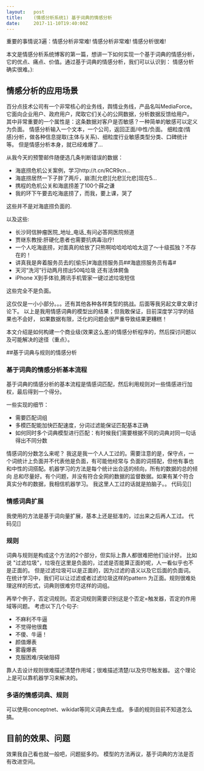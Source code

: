 ```yaml
---
layout:   post
title:    (情感分析系统1) 基于词典的情感分析
date:     2017-11-10T19:40:00Z
---
```


重要的事情说3遍：情感分析非常难! 情感分析非常难! 情感分析很难!

本文是情感分析系统博客的第一篇，想讲一下如何实现一个基于词典的情感分析，
它的优点、痛点、价值。通过基于词典的情感分析，我们可以认识到：
    情感分析确实很难。):

## 情感分析的应用场景
百分点技术公司有一个非常核心的业务线，舆情业务线，产品名叫MediaForce。
它面向企业用户、政府用户，爬取它们关心的公网数据，分析数据反馈给用户。
其中非常重要的一个属性是：这条数据对客户是否敏感？一种简单的敏感可以定义为负面。
情感分析输入一个文本，一个公司，返回正面/中性/负面。
细粒度(情感)分析，做各种信息提取(主体与关系)、细粒度行业敏感类型分类、口碑统计等。
但是情感分析本身，就已经难爆了...

从我今天的预警邮件随便选几条判断错误的数据：
* 海底捞危机公关案例，学习http://t.cn/RCR9cn...
* 海底捞居然一下子胖了两斤，崩溃[允悲][允悲][允悲]现在5...
* 携程的危机公关和海底捞差了100个薛之谦
* 我的环下午要去吃海底捞了，而我，要上课，哭了

这些并不是对海底捞负面的.

以及这些:
* 长沙珂信肿瘤医院_地址_电话_有问必答网医院频道
* 贾继东教授:肝硬化患者也需要抗病毒治疗!
* 一个人吃海底捞，对面真的给放了只熊啊哈哈哈哈哈太逗了～十级孤独？不存在的！
* 讲真我是奔着服务员去的[偷乐]#海底捞服务员##海底捞服务员有毒#
* 天河“洗河”行动两月捞出50吨垃圾 还有活体鳄鱼
* iPhone X到手体验,腾讯手机管家一键过滤垃圾短信

这些完全不是负面。

这仅仅是一小小部分。。。还有其他各种各样类型的挑战。后面等我另起文章文章讨论下。
以上是我用情感词典的模型出的结果；但我敢保证，目前深度学习学的结果也不会好，
如果数据有限，泛化的问题会很严重导致结果更糟糕！

本文介绍是如何构建一个商业级(效果这么差)的情感分析程序的，然后探讨问题以及可能解决的途径（重点）。

##基于词典与规则的情感分析

### 基于词典的情感分析基本流程
基于词典的情感分析的基本流程是情感词匹配，然后利用规则对一些情感进行加权，最后得到一个得分。

一些实现的细节：
* 需要匹配词组
* 多模匹配能加快匹配速度，分词过滤能保证匹配基本正确
* 如何同时多个词典模型进行匹配：有时候我们需要根据不同的词典对同一句话得出不同分数

情感词的分数怎么来呢？
我这是我一个人人工过的。需要注意的是，保守点，一个词统计上负面并不代表他是负面，有可能他经常与
负面的词搭配，但他有事也和中性的词搭配。机器学习的方法是每个统计出合适的倾向，所有的数据的总的倾向
总和尽量好。有个问题，并没有符合全网的数据的监督数据。如果有某个符合真实分布的数据，我相信机器学习。
我这里人工过的话就是拍脑子。。
代码见[]

### 情感词典扩展
我使用的方法是基于词向量扩展，基本上还是挺准的，过出来之后再人工过。
代码见[]

### 规则
词典与规则是构成这个方法的2个部分，但实际上靠人都很难把他们设计好。
比如说 "过滤垃圾"，垃圾在这里是负面的，过滤是否能算正面的呢，人一看似乎也不是正面的。
但是过滤垃圾可以是正面的，因为过滤的语义以及它后面的负面词。在统计学习中，我们可以让过滤或者过滤垃圾这样的pattern
为正面。规则很难处理这样的形式，词典则很难穷尽这样的词组。

再举个例子，否定词规则。否定词规则需要识别这是个否定=触发器，否定的作用域等问题。
考虑以下几个句子:
* 不麻利不牛逼
* 不觉得他很蠢
* 不傻、牛逼！
* 颜值爆表
* 雾霾爆表
* 克服困难/突破阻碍

靠人去设计规则很难描述清楚作用域；很难描述清楚/以及穷尽触发器。
这个理论上是可以靠机器学习来解决的。

### 多语的情感词典、规则
可以使用conceptnet、wikidat等同义词典去生成。
多语的规则目前不知道怎么搞。

## 目前的效果、问题
效果我自己看也就一般吧，问题挺多的。
模型的方法再议，基于词典的方法是否有改进空间。


